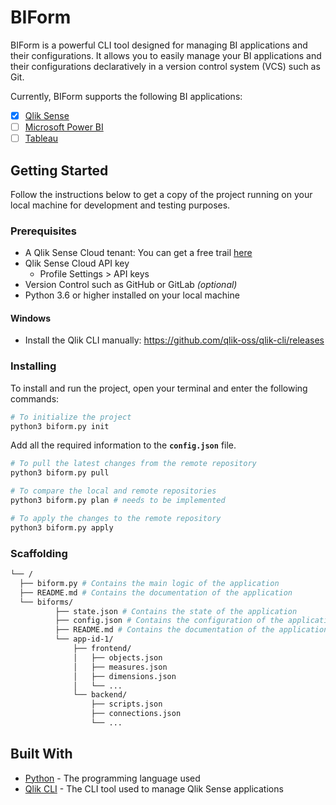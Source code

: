 # BIForm

BIForm is a powerful CLI tool designed for managing BI applications and their configurations. It allows you to easily manage your BI applications and their configurations declaratively in a version control system (VCS) such as Git.

Currently, BIForm supports the following BI applications:

- [x] [Qlik Sense](https://www.qlik.com/us/products/qlik-sense)
- [ ] [Microsoft Power BI](https://powerbi.microsoft.com/)
- [ ] [Tableau](https://www.tableau.com/)

## Getting Started

Follow the instructions below to get a copy of the project running on your local machine for development and testing purposes.

### Prerequisites

- A Qlik Sense Cloud tenant: You can get a free trail [here](https://www.qlik.com/us/products/qlik-cloud)
- Qlik Sense Cloud API key
  - Profile Settings > API keys
- Version Control such as GitHub or GitLab _(optional)_
- Python 3.6 or higher installed on your local machine

#### Windows

- Install the Qlik CLI manually: https://github.com/qlik-oss/qlik-cli/releases

### Installing

To install and run the project, open your terminal and enter the following commands:

```bash
# To initialize the project
python3 biform.py init
```

Add all the required information to the **`config.json`** file.

```bash
# To pull the latest changes from the remote repository
python3 biform.py pull
```

```bash
# To compare the local and remote repositories
python3 biform.py plan # needs to be implemented
```

```bash
# To apply the changes to the remote repository
python3 biform.py apply
```

### Scaffolding

```bash
└── /
  ├── biform.py # Contains the main logic of the application
  ├── README.md # Contains the documentation of the application
  └── biforms/
          ├── state.json # Contains the state of the application
          ├── config.json # Contains the configuration of the application (e.g. Qlik Sense Cloud API key and tenant)
          ├── README.md # Contains the documentation of the application
          └── app-id-1/
              ├── frontend/
              │   ├── objects.json
              │   ├── measures.json
              │   ├── dimensions.json
              │   └── ...
              └── backend/
                  ├── scripts.json
                  ├── connections.json
                  └── ...
```

## Built With

- [Python](https://www.python.org/) - The programming language used
- [Qlik CLI](https://qlik.dev/toolkits/qlik-cli/) - The CLI tool used to manage Qlik Sense applications
